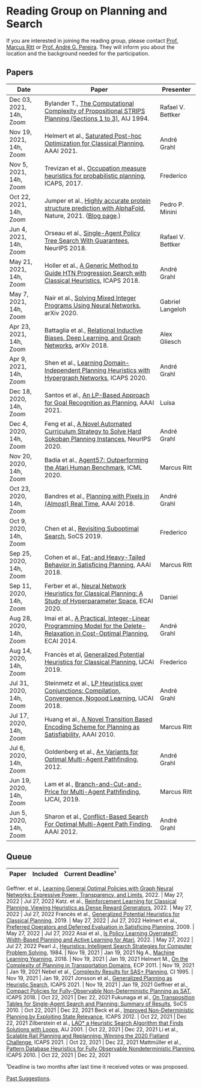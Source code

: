 # Reading Group on Planning and Search

If you are interested in joining the reading group, please contact [Prof. Marcus Ritt](http://www.inf.ufrgs.br/~mrpritt) or [Prof. André G. Pereira](http://www.inf.ufrgs.br/~agpereira). They will inform you about the location and the background needed for the participation.

## Papers

Date       | Paper | Presenter
-----------|-------|----------
Dec 03, 2021, 14h, Zoom | Bylander T., [The Computational Complexity of Propositional STRIPS Planning (Sections 1 to 3)](https://ai.dmi.unibas.ch/_files/teaching/hs19/po/misc/bylander-aij1994.pdf), AIJ 1994. | Rafael V. Bettker
Nov 19, 2021, 14h, Zoom | Helmert et al., [Saturated Post-hoc Optimization for Classical Planning](https://ai.dmi.unibas.ch/papers/seipp-et-al-aaai2021.pdf), AAAI 2021. | André Grahl
Nov 5, 2021, 14h, Zoom  | Trevizan et al., [Occupation measure heuristics for probabilistic planning](https://ojs.aaai.org/index.php/ICAPS/article/view/13840/13689), ICAPS, 2017. | Frederico
Oct 22, 2021, 14h, Zoom | Jumper et al., [Highly accurate protein structure prediction with AlphaFold](https://www.nature.com/articles/s41586-021-03819-2), Nature, 2021. ([Blog page](https://deepmind.com/blog/article/alphafold-a-solution-to-a-50-year-old-grand-challenge-in-biology).) | Pedro P. Minini
Jun 4, 2021, 14h, Zoom   |Orseau et al., [Single-Agent Policy Tree Search With Guarantees](https://papers.nips.cc/paper/2018/hash/52c5189391854c93e8a0e1326e56c14f-Abstract.html), NeurIPS 2018. | Rafael V. Bettker
May 21, 2021, 14h, Zoom  | Holler et al., [A Generic Method to Guide HTN Progression Search with Classical Heuristics](https://ai.dmi.unibas.ch/research/reading_group/hoeller-et-al-icaps2018.pdf), ICAPS 2018. | André Grahl
May 7, 2021, 14h, Zoom   | Nair et al., [Solving Mixed Integer Programs Using Neural Networks](https://arxiv.org/abs/2012.13349), arXiv 2020.  | Gabriel Langeloh
Apr 23, 2021, 14h, Zoom  | Battaglia et al., [Relational Inductive Biases, Deep Learning, and Graph Networks](https://arxiv.org/pdf/1806.01261.pdf), arXiv 2018.  | Alex Gliesch
Apr 9, 2021, 14h, Zoom   | Shen et al., [Learning Domain-Independent Planning Heuristics with Hypergraph Networks](https://ojs.aaai.org/index.php/ICAPS/article/view/6754/6608), ICAPS 2020. | André Grahl
Dec 18, 2020, 14h, Zoom  | Santos et al., [An LP-Based Approach for Goal Recognition as Planning](https://www.inf.ufrgs.br/~agpereira/lib/exe/fetch.php?media=santosaaai2021.pdf), AAAI 2021. | Luísa
Dec  4, 2020, 14h, Zoom  | Feng et al., [A Novel Automated Curriculum Strategy to Solve Hard Sokoban Planning  Instances](https://proceedings.neurips.cc/paper/2020/file/2051bd70fc110a2208bdbd4a743e7f79-Paper.pdf), NeurIPS 2020.| André Grahl
Nov  20, 2020, 14h, Zoom  | Badia et al., [Agent57: Outperforming the Atari Human Benchmark](https://arxiv.org/abs/2003.13350), ICML 2020. | Marcus Ritt
Oct 23, 2020, 14h, Zoom  | Bandres et al., [Planning with Pixels in (Almost) Real Time](https://bonetblai.github.io/reports/AAAI18-pixels.pdf), AAAI 2018. | André Grahl
Oct  9, 2020, 14h, Zoom  | Chen et al., [Revisiting Suboptimal Search](https://www.cs.unh.edu/~ruml/papers/ios-socs19.pdf), SoCS 2019. | Frederico
Sep 25, 2020, 14h, Zoom  | Cohen et al., [Fat-and Heavy-Tailed Behavior in Satisficing Planning](https://tidel.mie.utoronto.ca/pubs/Cohen_AAAI18.pdf), AAAI 2018. | Marcus Ritt
Sep 11, 2020, 14h, Zoom  | Ferber et al., [Neural Network Heuristics for Classical Planning: A Study of Hyperparameter Space](https://ai.dmi.unibas.ch/papers/ferber-et-al-ecai2020.pdf), ECAI 2020. | Daniel
Aug 28, 2020, 14h, Zoom  | Imai et al., [A Practical, Integer-Linear Programming Model for the Delete-Relaxation in Cost-Optimal Planning](https://ai.dmi.unibas.ch/research/reading_group/imai-fukunaga-icaps2014ws.pdf), ECAI 2014. | André Grahl
Aug 14, 2020, 14h, Zoom  | Francès et al, [Generalized Potential Heuristics for Classical Planning](https://doi.org/10.24963/ijcai.2019/771), IJCAI 2019. | Frederico
Jul 31, 2020, 14h, Zoom  | Steinmetz et al., [LP Heuristics over Conjunctions: Compilation, Convergence, Nogood Learning](http://fai.cs.uni-saarland.de/hoffmann/papers/ijcai18b.pdf), IJCAI 2018. | André Grahl
Jul 17, 2020, 14h, Zoom  | Huang et al., [A Novel Transition Based Encoding Scheme for Planning as Satisfiability](https://www.cse.wustl.edu/~zhang/publications/SASE-Encoding-aaai10.pdf), AAAI 2010. | Marcus Ritt
Jul  6, 2020, 14h, Zoom  | Goldenberg et al., [A* Variants for Optimal Multi-Agent Pathfinding](https://www.aaai.org/ocs/index.php/WS/AAAIW12/paper/view/5233), 2012.  | André Grahl
Jun 19, 2020, 14h, Zoom  | Lam et al., [Branch-and-Cut-and-Price for Multi-Agent Pathfinding](https://www.ijcai.org/Proceedings/2019/179), IJCAI, 2019. | Marcus Ritt
Jun  5, 2020, 14h, Zoom  | Sharon et al., [Conflict-Based Search For Optimal Multi-Agent Path Finding](https://www.aaai.org/ocs/index.php/AAAI/AAAI12/paper/viewPaper/5062), AAAI 2012. | André Grahl

## Queue

Paper | Included | Current Deadline¹
------|----------|-----------------

Geffner. et al., [Learning General Optimal Policies with Graph Neural Networks: Expressive Power, Transparency, and Limits](https://arxiv.org/pdf/2109.10129.pdf), 2022. | May 27, 2022 | Jul 27, 2022
Katz. et al., [Reinforcement Learning for Classical Planning: Viewing Heuristics as Dense Reward Generators](https://arxiv.org/pdf/2109.14830.pdf), 2022. | May 27, 2022 | Jul 27, 2022
Francès et al., [Generalized Potential Heuristics for Classical Planning](https://www.ijcai.org/proceedings/2019/771), 2019. | May 27, 2022 | Jul 27, 2022
Helmert et al., [Preferred Operators and Deferred Evaluation in Satisficing Planning](https://ojs.aaai.org/index.php/ICAPS/article/view/13345), 2009. | May 27, 2022 | Jul 27, 2022
Asai et al., [Is Policy Learning Overrated?: Width-Based Planning and Active Learning for Atari](https://arxiv.org/pdf/2109.15310.pdf), 2022. | May 27, 2022 | Jul 27, 2022
Pearl J., [Heuristics: Intelligent Search Strategies for Computer Problem Solving](https://mat.uab.cat/~alseda/MasterOpt/Judea_Pearl-Heuristics_Intelligent_Search_Strategies_for_Computer_Problem_Solving.pdf), 1984. | Nov 19, 2021 | Jan 19, 2021
Ng A., [Machine Learning Yearning](https://github.com/ajaymache/machine-learning-yearning/blob/master/full%20book/machine-learning-yearning.pdf), 2018. | Nov 19, 2021 | Jan 19, 2021
Helmert M., [On the Complexity of Planning in Transportation Domains](https://ai.dmi.unibas.ch/papers/helmert-ecp2001.pdf), ECP 2011. | Nov 19, 2021 | Jan 19, 2021
Nebel et al., [Complexity Results for SAS+ Planning](https://helios.hud.ac.uk/scommv/IPC-14/repository/backstrom-nebel-ci-1995.pdf), CI 1995. | Nov 19, 2021 | Jan 19, 2021
Jonsson et al., [Generalized Planning as Heuristic Search](https://ojs.aaai.org/index.php/ICAPS/article/view/16005/15816), ICAPS 2021. | Nov 19, 2021 | Jan 19, 2021
Geffner et al., [Compact Policies for Fully-Observable Non-Deterministic Planning as SAT](https://ai.dmi.unibas.ch/research/reading_group/geffner-geffner-icaps2018.pdf), ICAPS 2018. | Oct 22, 2021 | Dec 22, 2021
Fukunaga et al., [On Transposition Tables for Single-Agent Search and Planning: Summary of Results](https://ojs.aaai.org/index.php/SOCS/article/view/18164/17955), SoCS 2010. | Oct 22, 2021 | Dec 22, 2021
Beck et al., [Improved Non-Deterministic Planning by Exploiting State Relevance](http://www.cs.toronto.edu/~sheila/publications/mui-mci-bec-icaps12.pdf), ICAPS 2012. | Oct 22, 2021 | Dec 22, 2021
Zilberstein et al., [LAO* a Heuristic Search Algorithm that Finds Solutions with Loops](https://www.sciencedirect.com/science/article/pii/S0004370201001060), AIJ 2001. | Oct 22, 2021 | Dec 22, 2021
Li et al., [Scalable Rail Planning and Replanning: Winning the 2020 Flatland Challenge](http://idm-lab.org/bib/abstracts/papers/icaps21a.pdf), ICAPS 2021. | Oct 22, 2021 | Dec 22, 2021
Mattmüller et al., [Pattern Database Heuristics for Fully Observable Nondeterministic Planning](https://www.aaai.org/ocs/index.php/ICAPS/ICAPS10/paper/viewPDFInterstitial/1430/1536), ICAPS 2010. | Oct 22, 2021 | Dec 22, 2021

¹Deadline is two months after last time it received votes or was proposed.

[Past Suggestions](past.html).